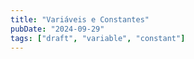 ```yaml
---
title: "Variáveis e Constantes"
pubDate: "2024-09-29"
tags: ["draft", "variable", "constant"]
---
```

